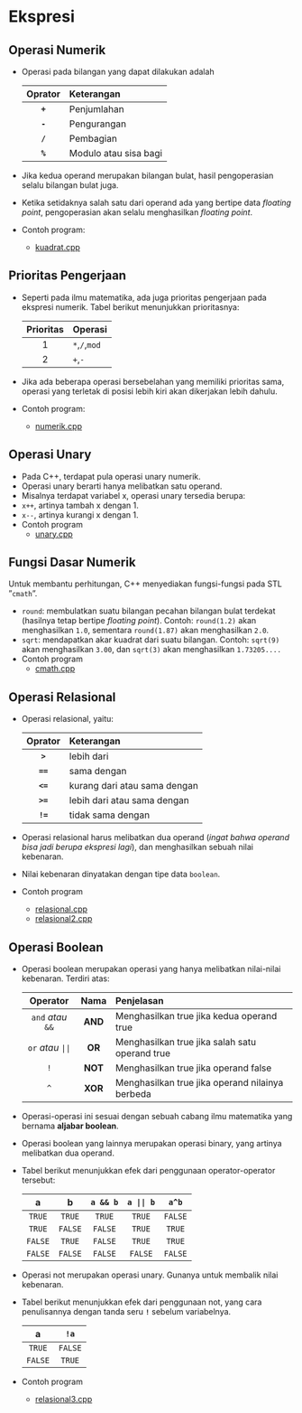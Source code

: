 # Ekspresi

## Operasi Numerik

- Operasi pada bilangan yang dapat dilakukan adalah 

    | Oprator | Keterangan             |
    |:------: |:------                 |
    | __`+`__ | Penjumlahan            |
    | __`-`__ | Pengurangan            |
    | __`/`__ | Pembagian              |
    | __`%`__ | Modulo atau sisa bagi  |


- Jika kedua operand merupakan bilangan bulat, hasil pengoperasian selalu bilangan bulat juga.
- Ketika setidaknya salah satu dari operand ada yang bertipe data _floating point_, pengoperasian akan selalu menghasilkan _floating point_.
- Contoh program:
    - [kuadrat.cpp](https://github.com/fajar-ab/Program-Courses-TXL/blob/lessons/03%20-%20ekspresi%20dan%20masukan%20keluaran/kuadrat.cpp)

## Prioritas Pengerjaan

- Seperti pada ilmu matematika, ada juga prioritas pengerjaan pada ekspresi numerik. Tabel berikut menunjukkan prioritasnya:

    | Prioritas | Operasi      |
    |:------:   |:------       |
    | 1         |`*`,`/`,`mod` |
    | 2         |`+`,`-`       |


- Jika ada beberapa operasi bersebelahan yang memiliki prioritas sama, operasi yang terletak di posisi lebih kiri akan dikerjakan lebih dahulu.
- Contoh program:
    - [numerik.cpp](https://github.com/fajar-ab/Program-Courses-TXL/blob/lessons/03%20-%20ekspresi%20dan%20masukan%20keluaran/numerik.cpp)

## Operasi Unary

- Pada C++, terdapat pula operasi unary numerik.
- Operasi unary berarti hanya melibatkan satu operand.
- Misalnya terdapat variabel x, operasi unary tersedia berupa:
- `x++`, artinya tambah x dengan 1.
- `x--`, artinya kurangi x dengan 1.
- Contoh program
    - [unary.cpp](https://github.com/fajar-ab/Program-Courses-TXL/blob/lessons/03%20-%20ekspresi%20dan%20masukan%20keluaran/unary.cpp)

## Fungsi Dasar Numerik

Untuk membantu perhitungan, C++ menyediakan fungsi-fungsi
pada STL ”`cmath`”.
- `round`: membulatkan suatu bilangan pecahan bilangan bulat
terdekat (hasilnya tetap bertipe _floating point_). Contoh:
`round(1.2)` akan menghasilkan `1.0`, sementara `round(1.87)`
akan menghasilkan `2.0`.
- `sqrt`: mendapatkan akar kuadrat dari suatu bilangan.
Contoh: `sqrt(9)` akan menghasilkan `3.00`, dan `sqrt(3)` akan
menghasilkan `1.73205....`
- Contoh program
    - [cmath.cpp](https://github.com/fajar-ab/Program-Courses-TXL/blob/lessons/03%20-%20ekspresi%20dan%20masukan%20keluaran/cmath.cpp)

## Operasi Relasional

- Operasi relasional, yaitu:

    | Oprator  | Keterangan                   |
    |:------:  |:------                       |
    | __`>`__  | lebih dari                   |
    | __`==`__ | sama dengan                  |
    | __`<=`__ | kurang dari atau sama dengan |
    | __`>=`__ | lebih dari atau sama dengan  |
    | __`!=`__ | tidak sama dengan            |


- Operasi relasional harus melibatkan dua operand (*ingat bahwa operand bisa jadi berupa ekspresi lagi*), dan menghasilkan sebuah nilai kebenaran.
- Nilai kebenaran dinyatakan dengan tipe data `boolean`.
- Contoh program
    - [relasional.cpp](https://github.com/fajar-ab/Program-Courses-TXL/blob/lessons/03%20-%20ekspresi%20dan%20masukan%20keluaran/relasional.cpp)
    - [relasional2.cpp](https://github.com/fajar-ab/Program-Courses-TXL/blob/lessons/03%20-%20ekspresi%20dan%20masukan%20keluaran/relasional2.cpp)


## Operasi Boolean

- Operasi boolean merupakan operasi yang hanya melibatkan nilai-nilai kebenaran. Terdiri atas:

    | Operator           | Nama	 | Penjelasan                                        |
    |:------:            |:------: |:------                                          |
    | `and` *atau* `&&`  | **AND** | Menghasilkan true jika kedua operand true       |
    | `or` *atau* `\|\|` | **OR**  | Menghasilkan true jika salah satu operand true  |
    | `!`	             | **NOT** | Menghasilkan true jika operand false            |
    | `^`	             | **XOR** | Menghasilkan true jika operand nilainya berbeda |


- Operasi-operasi ini sesuai dengan sebuah cabang ilmu matematika yang bernama **aljabar boolean**.
- Operasi boolean yang lainnya merupakan operasi binary, yang artinya melibatkan dua operand.


- Tabel berikut menunjukkan efek dari penggunaan operator-operator tersebut:

    | a       | b       | `a && b`| `a \|\| b` | `a^b`   |
    |:-----:  |:-----:  |:-----:  |:-----:     |:-----:  |
    | `TRUE`  | `TRUE`  | `TRUE`  | `TRUE`     | `FALSE` |
    | `TRUE`  | `FALSE` | `FALSE` | `TRUE`     | `TRUE`  |
    | `FALSE` | `TRUE`  | `FALSE` | `TRUE`     | `TRUE`  |
    | `FALSE` | `FALSE` | `FALSE` | `FALSE`    | `FALSE` |

- Operasi not merupakan operasi unary. Gunanya untuk membalik nilai kebenaran.
- Tabel berikut menunjukkan efek dari penggunaan not, yang cara penulisannya dengan tanda seru __`!`__ sebelum variabelnya.

    | a      | `!a`    |
    |:-----: |:------: |
    | `TRUE` | `FALSE` |
    | `FALSE`| `TRUE`  |

- Contoh program
    - [relasional3.cpp](https://github.com/fajar-ab/Program-Courses-TXL/blob/lessons/03%20-%20ekspresi%20dan%20masukan%20keluaran/relasional3.cpp)

